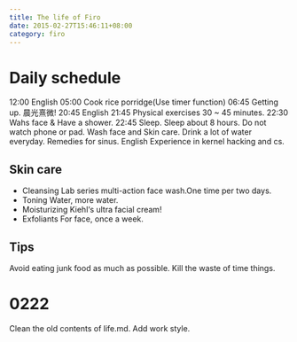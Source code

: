 ```yaml
---
title: The life of Firo
date: 2015-02-27T15:46:11+08:00 
category: firo
---
```


# Daily schedule
12:00 English
05:00 Cook rice porridge(Use timer function)
06:45 Getting up. 晨光熹微!
20:45 English
21:45 Physical exercises 30 ~ 45 minutes.
22:30 Wahs face & Have a shower.
22:45 Sleep.
Sleep about 8 hours. Do not watch phone or pad.
Wash face and Skin care.
Drink a lot of water everyday.
Remedies for sinus.
English
Experience in kernel hacking and cs.
## Skin care
* Cleansing
Lab series multi-action face wash.One time per two days.
* Toning
Water, more water.
* Moisturizing
Kiehl‘s ultra facial cream!
* Exfoliants
For face, once a week.
## Tips
Avoid eating junk food as much as possible.
Kill the waste of time things. 

# 0222
Clean the old contents of life.md.
Add work style.


